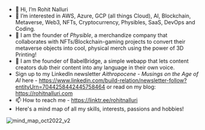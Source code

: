 - 👋 Hi, I’m Rohit Nalluri
- 👀 I’m interested in AWS, Azure, GCP (all things Cloud), AI, Blockchain, Metaverse, Web3, NFTs, Cryptocurrency, Physibles, SaaS, DevOps and Coding.
- 💞️ I am the founder of _Physible_, a merchandize company that collaborates with NFTs/Blockchain-gaming projects to convert their metaverse objects into cool, physical merch using the power of 3D Printing!
- 💞️ I am the founder of BabelBridge, a simple webapp that lets content creators dub their content into any language in their own voice.
- Sign up to my LinkedIn newsletter _Aithropocene - Musings on the Age of AI_ here - https://www.linkedin.com/build-relation/newsletter-follow?entityUrn=7044258442445758464 or read on my blog: https://rohitnalluri.com
- 📫 How to reach me - https://linktr.ee/rohitnalluri
- Here's a mind map of all my skills, interests, passions and hobbies!

![mind_map_oct2022_v2](https://user-images.githubusercontent.com/10972267/199083992-b16dda45-10f5-4f80-8747-cfdf406d5d58.png)

<!---
RohitNalluri/RohitNalluri is a ✨ special ✨ repository because its `README.md` (this file) appears on your GitHub profile.
You can click the Preview link to take a look at your changes.
--->
